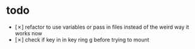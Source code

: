 # todo
- [✗] refactor to use variables or pass in files instead of the weird
      way it works now
- [✗] check if key in in key ring g before trying to mount
